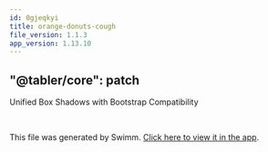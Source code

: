 ```yaml
---
id: 0gjeqkyi
title: orange-donuts-cough
file_version: 1.1.3
app_version: 1.13.10
---
```


## "@tabler/core": patch

Unified Box Shadows with Bootstrap Compatibility

<br/>

This file was generated by Swimm. [Click here to view it in the app](https://swimm-web-app.web.app/repos/Z2l0aHViJTNBJTNBdGFibGVyJTNBJTNBc2h1anV1dQ==/docs/0gjeqkyi).
